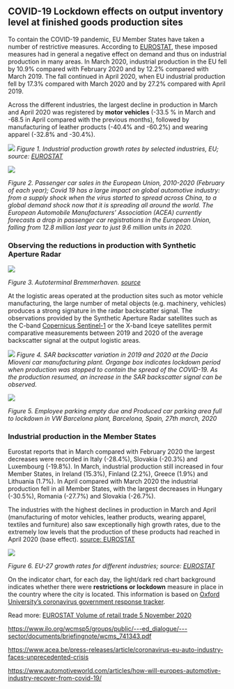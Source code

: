 ## COVID-19 Lockdown effects on output inventory level at finished goods production sites

To contain the COVID-19 pandemic, EU Member States have taken a number of restrictive measures. According to [EUROSTAT](https://ec.europa.eu/eurostat/en/web/products-eurostat-news/-/DDN-20200612-2), these imposed measures had in general a negative effect on demand and thus on industrial production in many areas. In March 2020, industrial production in the EU fell by 10.9% compared with February 2020 and by 12.2% compared with March 2019. The fall continued in April 2020, when EU industrial production fell by 17.3% compared with March 2020 and by 27.2% compared with April 2019.

Across the different industries, the largest decline in production in March and April 2020 was registered by **motor vehicles** (-33.5 % in March and -68.5 in April compared with the previous months), followed by manufacturing of leather products (-40.4% and -60.2%) and wearing apparel (-32.8% and -30.4%).

![](https://ec.europa.eu/eurostat/documents/4187653/10321603/Industrial+production+growth+rate+March+April+2020/e303951e-76b2-24fc-aa3c-492fb683ff8f?t=1591969332125)
*Figure 1. Industrial production growth rates by selected industries, EU; source: [EUROSTAT](https://ec.europa.eu/eurostat/documents/4187653/10321603/Industrial+production+growth+rate+March+April+2020/e303951e-76b2-24fc-aa3c-492fb683ff8f?t=1591969332125)*

![](./eodash-data/stories/E8-Fig6.png)

*Figure 2. Passenger car sales in the European Union, 2010-2020 (February of each year); Covid 19 has a large impact on global automotive industry: from a supply shock when the virus started to spread across China, to a global demand shock now that it is spreading all around the world. The European Automobile Manufacturers’ Association (ACEA) currently forecasts a drop in passenger car registrations in the European Union, falling from 12.8 million last year to just 9.6 million units in 2020.*


### Observing the reductions in production with Synthetic Aperture Radar 

![](https://www.weser-kurier.de/cms_media/module_img/5705/2852910_1_articledetailpremium_blg_bremerhaven_autoterminal-img.jpg)

*Figure 3. Autoterminal Bremmerhaven. [source](https://www.weser-kurier.de/cms_media/module_img/5705/2852910_1_articledetailpremium_blg_bremerhaven_autoterminal-img.jpg)*

At the logistic areas operated at the production sites such as motor vehicle manufacturing, the large number of metal objects (e.g. machinery, vehicles) produces a strong signature in the radar backscatter signal. The observations provided by the Synthetic Aperture Radar satellites such as the C-band [Copernicus Sentinel-1](http://www.esa.int/Applications/Observing_the_Earth/Copernicus/Sentinel-1) or the X-band Iceye satellites permit comparative measurements between 2019 and 2020 of the average backscatter signal at the output logistic areas.

![](./eodash-data/stories/Fig3-E8.png)
*Figure 4. SAR backscatter variation in 2019 and 2020 at the Dacia Mioveni car manufacturing plant. Organge box indicates lockdown period when production was stopped to contain the spread of the COVID-19. As the production resumed, an increase in the SAR backscatter signal can be observed.*

![](./eodash-data/stories/E8-Fig5.png)

*Figure 5. Employee parking empty due and Produced car parking area full to lockdown in VW Barcelona plant, Barcelona, Spain, 27th march, 2020*

### Industrial production in the Member States

Eurostat reports that in March compared with February 2020 the largest decreases were recorded in Italy (-28.4%), Slovakia (-20.3%) and Luxembourg (-19.8%). In March, industrial production still increased in four Member States, in Ireland (15.3%), Finland (2.2%), Greece (1.9%) and Lithuania (1.7%). In April compared with March 2020 the industrial production fell in all Member States, with the largest decreases in Hungary (-30.5%), Romania (-27.7%) and Slovakia (-26.7%).


The industries with the highest declines in production in March and April (manufacturing of motor vehicles, leather products, wearing apparel, textiles and furniture) also saw exceptionally high growth rates, due to the extremely low levels that the production of these products had reached in April 2020 (base effect).  [source: EUROSTAT](https://ec.europa.eu/eurostat/statistics-explained/index.php?title=Impact_of_Covid-19_crisis_on_industrial_production#Development_by_industry)

![](./eodash-data/stories/Fig4-E8.png)

*Figure 6. EU-27 growth rates for different industries; source: [EUROSTAT](https://ec.europa.eu/eurostat/statistics-explained/index.php?title=Impact_of_Covid-19_crisis_on_industrial_production#Development_by_industry)*


On the indicator chart, for each day, the light/dark red chart background indicates whether there were **restrictions or lockdown** measure in place in the country where the city is located. This information is based on [Oxford University’s coronavirus government response tracker](https://covidtracker.bsg.ox.ac.uk/). 



Read more: 
[EUROSTAT Volume of retail trade 5 November 2020](https://ec.europa.eu/eurostat/documents/2995521/11492432/4-05112020-AP-EN.pdf/d52662ba-b163-2c48-90ab-67e6e6ba2d19)

https://www.ilo.org/wcmsp5/groups/public/---ed_dialogue/---sector/documents/briefingnote/wcms_741343.pdf

https://www.acea.be/press-releases/article/coronavirus-eu-auto-industry-faces-unprecedented-crisis

https://www.automotiveworld.com/articles/how-will-europes-automotive-industry-recover-from-covid-19/



